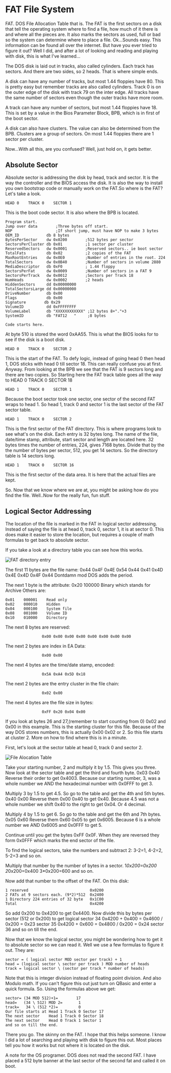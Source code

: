 FAT File System
=====

FAT. DOS File Allocation Table that is. The FAT is the first sectors on a disk that tell the operating system where to find a file, how much of it there is and where all the pieces are. It also marks the sectors as used, full or bad so the system can determine where to place a file. Ok...Sounds easy. This information can be found all over the internet. But have you ever tried to figure it out? Well I did, and after a lot of looking and reading and playing with disk, this is what I've learned...

The DOS disk is laid out in tracks, also called cylinders. Each track has sectors. And there are two sides, so 2 heads. That is where simple ends.

A disk can have any number of tracks, but most 1.44 floppies have 80. This is pretty easy but remember tracks are also called cylinders. Track 0 is on the outer edge of the disk with track 79 on the inter edge. All tracks have the same number of sectors even though the outer tracks have more room.

A track can have any number of sectors, but most 1.44 floppies have 18. This is set by a value in the Bios Parameter Block, BPB, which is in first of the boot sector.

A disk can also have clusters. The value can also be determined from the BPB. Clusters are a group of sectors. On most 1.44 floppies there are 1 sector per cluster.

Now...With all this, are you confused? Well, just hold on, it gets better.

## Absolute Sector

Absolute sector is addressing the disk by head, track and sector. It is the way the controller and the BIOS access the disk. It is also the way to install you own bootstrap code or manually work on the FAT.So where is the FAT? Let's take a look.

```
HEAD 0    TRACK 0    SECTOR 1
```

This is the boot code sector. It is also where the BPB is located.

```
Program start.
Jump over data        ;Three bytes off start.
NOP                   ;If short jump, must have NOP to make 3 bytes
OEM_ID            db 8 bytes
BytesPerSector    dw 0x0200        ;512 bytes per sector
SectorsPerCluster db 0x01          ;1 sector per cluster
ReservedSectors   dw 0x0001        ;Reserved sectors.. ie boot sector
TotalFats         db 0x02          ;2 copies of the FAT
MaxRootEntries    dw 0x0E0         ;Number of entries in the root. 224
TotalSectors      dw 0x0B40        ;Number of sectors in volume 2880
MediaDescriptor   db 0xF0          ; 1.44 floppy
SectorsPerFat     dw 0x0009        ;Number of sectors in a FAT 9
SectorsPerTrack   dw 0x0012        ;Sectors per Track 18
NumHeads          dw 0x0002        ;2 heads
HiddenSectors     dd 0x00000000
TotalSectorsLarge dd 0x00000000
DriveNumber       db 0x00
Flags             db 0x00
Signature        db 0x29
VolumeID          dd 0xFFFFFFFF
VolumeLabel       db "XXXXXXXXXXXX" ;12 bytes 8+"."+3
SystemID          db "FAT12   "     ;8 bytes

Code starts here.
```

At byte 510 is stored the word 0xAA55. This is what the BIOS looks for to see if the disk is a boot disk.

```
HEAD 0    TRACK 0    SECTOR 2
```

This is the start of the FAT. To defy logic, instead of going head 0 then head 1, DOS sticks with head 0 till sector 18. This can really confuse you at first. Anyway. From looking at the BPB we see that the FAT is 9 sectors long and there are two copies. So Starting here the FAT track table goes all the way to HEAD 0 TRACK 0 SECTOR 18

```
HEAD 1    TRACK 0    SECTOR 1
```

Because the boot sector took one sector, one sector of the second FAT wraps to head 1. So head 1, track 0 and sector 1 is the last sector of the FAT sector table.

```
HEAD 1    TRACK 0    SECTOR 2
```

This is the first sector of the FAT directory. This is where programs look to see what's on the disk. Each entry is 32 bytes long. The name of the file, date/time stamp, attribute, start sector and length are located here. 32 bytes times the number of entries, 224, gives 7168 bytes. Divide that by the the number of bytes per sector, 512, you get 14 sectors. So the directory table is 14 sectors long.

```
HEAD 1    TRACK 0    SECTOR 16
```

This is the first sector of the data area. It is here that the actual files are kept.

So. Now that we know where we are at, you might be asking how do you find the file. Well..Now for the really fun, fun stuff.

## Logical Sector Addressing

The location of the file is marked in the FAT in logical sector addressing. Instead of saying the file is at head 0, track 0, sector 1, it is at sector 0. This does make it easier to store the location, but requires a couple of math formulas to get back to absolute sector.

If you take a look at a directory table you can see how this works.

![FAT directory entry](http://viralpatel.net/taj/tutorial/image/fat_dir.gif)

The first 11 bytes are the file name: 0x44 0x4F 0x4E 0x54 0x44 0x41 0x4D 0x4E 0x4D 0x4F 0x44 Dontdamn mod DOS adds the period.

The next 1 byte is the attribute: 0x20 100000 Binary which stands for Archive Others are:

```
0x01    000001    Read only
0x02    000010    Hidden
0x04    000100    System file
0x08    001000    Volume ID
0x10    010000    Directory
```

The next 8 bytes are reserved:

```
                0x00 0x00 0x00 0x00 0x00 0x00 0x00 0x00
```

The next 2 bytes are index in EA Data:

```
                0x00 0x00
```

The next 4 bytes are the time/date stamp, encoded:
```
                0x5A 0xA4 0x5D 0x18
```

The next 2 bytes are the entry cluster in the file chain:
```
                0x02 0x00
```

The next 4 bytes are the file size in bytes:
```
                0xFF 0x20 0x04 0x00
```

If you look at bytes 26 and 27,(remember to start counting from 0) 0x02 and 0x00 in this example. This is the starting cluster for this file. Because of the way DOS stores numbers, this is actually 0x00 0x02 or 2. So this file starts at cluster 2. More on how to find where this is in a minute.

First, let's look at the sector table at head 0, track 0 and sector 2.

![File Alocation Table](http://viralpatel.net/taj/tutorial/image/fat_table.gif)


Take your starting number, 2 and multiply it by 1.5. This gives you three. Now look at the sector table and get the third and fourth byte. 0x03 0x40 Reverse their order to get 0x4003. Because our starting number, 3, was a whole number we AND the hexadecimal number with 0x0FFF to get 3.

Multiply 3 by 1.5 to get 4.5. So go to the table and get the 4th and 5th bytes. 0x40 0x00 Reverse them 0x00 0x40 to get 0x40. Because 4.5 was not a whole number we shift 0x40 to the right to get 0x04. Or 4 decimal.

Multiply 4 by 1.5 to get 6. So go to the table and get the 6th and 7th bytes. 0x05 0x60 Reverse them 0x60 0x05 to get 0x6005. Because 6 is a whole number we AND 0x6005 and 0x0FFF to get 5.

Continue until you get the bytes 0xFF 0x0F. When they are reversed they form 0x0FFF which marks the end sector of the file.

To find the logical sectors, take the numbers and subtract 2: 3-2=1, 4-2=2, 5-2=3 and so on.

Multiply that number by the number of bytes in a sector. 1*0x200=0x200 2*0x200=0x400 3*0x200=600 and so on.

Now add that number to the offset of the FAT. On this disk:

```
1 reserved                           0x0200
2 FATs at 9 sectors each. (9*2)*512  0x2400
1 Directory 224 entries of 32 byte   0x1C00
Total                                0x4200
```

So add 0x200 to 0x4200 to get 0x4400. Now divide this by bytes per sector (512 or 0x200) to get logical sector 34
0x4200 + 0x400 = 0x4600 / 0x200 = 0x23 sector 35
0x4200 + 0x600 = 0x4800 / 0x200 = 0x24 sector 36
and so on till the end.

Now that we know the logical sector, you might be wondering how to get it to absolute sector so we can read it. Well we use a few formulas to figure it out. They are:

```
sector = ( logical sector MOD sector per track) + 1
head = (logical sector \ sector per track ) MOD number of heads
track = logical sector \ (sector per track * number of heads)
```

Note that this is integer division instead of floating point division. And also Modulo math. If you can't figure this out just turn on QBasic and enter a quick formula. So. Using the formulas above we get:

```
sector= (34 MOD 512)+1=        17
head=   (34 \ 512) MOD 2=       1
track=   34 \ (512 *2)=         0
Our file starts at Head 1 Track 0 Sector 17
The next sector    Head 1 Track 0 Sector 18
The next sector    Head 0 Track 1 Sector 1
and so on till the end.
```

There you go. The skinny on the FAT. I hope that this helps someone. I know I did a lot of searching and playing with disk to figure this out. Most places tell you how it works but not where it is located on the disk.

A note for the OS programer. DOS does not read the second FAT. I have placed a 512 byte banner at the last sector of the second fat and called it on boot.